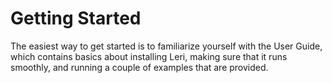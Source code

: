 # Getting Started

The easiest way to get started is to familiarize yourself with the User Guide, which contains basics about installing Leri, making sure that it runs smoothly, and running a couple of examples that are provided.

